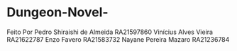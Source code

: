 # Dungeon-Novel-
Feito Por Pedro Shiraishi de Almeida RA21597860 Vinícius Alves Vieira RA21622787 Enzo Favero RA21583732 Nayane Pereira Mazaro RA21236784
